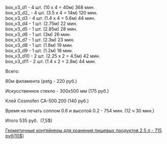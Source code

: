 box\_v3\_d1 - 4 шт. (10 х 4 = 40м) 368 мин.  
box\_v3\_d2\_ - 4 шт. (3.5 х 4 = 14м) 120 мин.  
box\_v3\_d3 - 4 шт. (1.4 х 4 = 5.6м) 44 мин.  
box\_v3\_d4 - 1 шт. (2.75м) 22 мин.  
box\_v3\_d5 - 1 шт. (2.85м) 28 мин.  
box\_v3\_d6 - 1 шт. (3м) 26 мин.  
box\_v3\_d7 - 1 шт. (2.3м) 23 мин.  
box\_v3\_d8 - 1 шт. (1.8м) 19 мин.  
box\_v3\_d9 - 1 шт. (1.2м) 18 мин.  
box\_v3\_d10 - 2 шт. (2.25 х 2 = 4.5м) 42 мин.  
box\_v3\_d11 - 2 шт. (1.4 х 2 = 2.8м) 44 мин.

Всего:

80м филамента (petg - 220 руб.) 

Искусственное стекло - 300х500 мм (175 руб.)

Клей Cosmofen CA-500.200 (140 руб.)

Время на печать соплом 0.6 и высотой 0.2 - 754 мин. (12 ч 30 мин.)

Итого 535 руб.  (7,5$)

[Герметичные контейнеры для хранения пищевых продуктов 2,5 л - 715 руб(10$)](https://aliexpress.ru/item/1005002246331839.html?item_id=1005002246331839&sku_id=12000020986733123)
